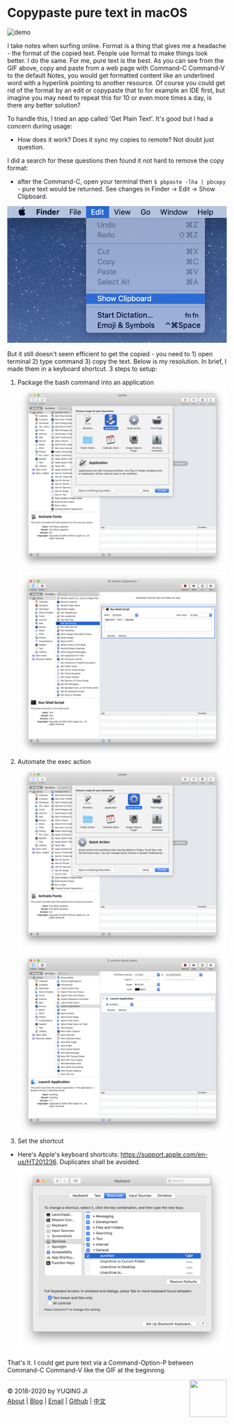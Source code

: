 # Copypaste pure text in macOS

![demo](./demo.gif)

I take notes when surfing online. Format is a thing that gives me a headache - the format of the copied text. 
People use format to make things look better. I do the same. For me, pure text is the best. 
As you can see from the GIF above, copy and paste from a web page with Command-C Command-V to the default Notes, you would get formatted content like an underlined word with a hyperlink pointing to another resource.
Of course you could get rid of the format by an edit or copypaste that to for example an IDE first, but imagine you may need to repeat this for 10 or even more times a day, is there any better solution?

To handle this, I tried an app called 'Get Plain Text'. It's good but I had a concern during usage: 
- How does it work? Does it sync my copies to remote? Not doubt just question. 

I did a search for these questions then found it not hard to remove the copy format: 
- after the Command-C, open your terminal then `$ pbpaste -lha | pbcopy` - pure text would be returned. See changes in Finder -> Edit -> Show Clipboard.

![clipboard](clipboard.png)

But it still doesn't seem efficient to get the copied - you need to 1) open terminal 2) type command 3) copy the text. 
Below is my resolution. In brief, I made them in a keyboard shortcut. 3 steps to setup: 

1. Package the bash command into an application
![automator-application-0](automator-application-0.png)
![automator-application-1](automator-application-1.png)
2. Automate the exec action
![automator-quickAction-0](automator-quickAction-0.png)
![automator-quickAction-1](automator-quickAction-1.png)
3. Set the shortcut
- Here's Apple's keyboard shortcuts: https://support.apple.com/en-us/HT201236. Duplicates shall be avoided. 
![shortcut](shortcut.png)

That's it. I could get pure text via a Command-Option-P between Command-C Command-V like the GIF at the beginning.

<div><a href="https://vjyq.github.io/daily"><img src="https://github.com/vjyq/vjyq.github.io/blob/master/avatar.png?raw=true" style="float:right;width:85px;height:85px"/></a></div><div style="border-top:1px solid #e1e4e8;padding-top:16px"></div>
<div>© 2018-2020 by YUQING JI</div>
<div style="padding-top:0.3em"><a href="https://vjyq.github.io/en/about">About</a> | <a href="https://vjyq.github.io/">Blog</a> | <a href="mailto:yuqing.ji@outlook.com">Email</a> | <a href="https://github.com/vjyq">Github</a> | <a href="https://vjyq.github.io/zh">中文</a></div>